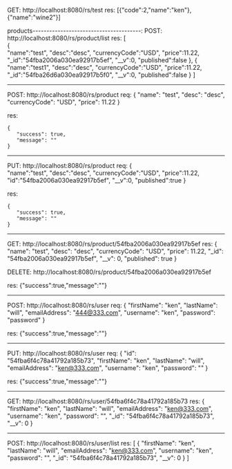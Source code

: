 GET: http://localhost:8080/rs/test
res:
[{"code":2,"name":"ken"},{"name":"wine2"}]


products---------------------------------------:
POST: http://localhost:8080/rs/product/list
res:
[  
   {  
      "name":"test",
      "desc":"desc",
      "currencyCode":"USD",
      "price":11.22,
      "_id":"54fba2006a030ea92917b5ef",
      "__v":0,
      "published":false
   },
   {  
      "name":"test1",
      "desc":"desc",
      "currencyCode":"USD",
      "price":11.22,
      "_id":"54fba26d6a030ea92917b5f0",
      "__v":0,
      "published":false
   }
]


-------------------------------------
POST: http://localhost:8080/rs/product
req:
{
"name": "test",
"desc": "desc",
"currencyCode": "USD",
"price": 11.22
}

res:

    {
       "success": true,
       "message": ""
    }

------------------------------------

PUT: http://localhost:8080/rs/product
req:
{  
      "name":"test",
      "desc":"desc",
      "currencyCode":"USD",
      "price":11.22,
      "id":"54fba2006a030ea92917b5ef",
      "__v":0,
      "published":true
   }

res:

    {
       "success": true,
       "message": ""
    }

----------------------------------------

GET: http://localhost:8080/rs/product/54fba2006a030ea92917b5ef
res:
    {
       "name": "test",
       "desc": "desc",
       "currencyCode": "USD",
       "price": 11.22,
       "_id": "54fba2006a030ea92917b5ef",
       "__v": 0,
       "published": true
    }

DELETE: http://localhost:8080/rs/product/54fba2006a030ea92917b5ef

res:
{"success":true,"message":""}


----------------------------

POST: http://localhost:8080/rs/user
req:
{
"firstName": "ken",
"lastName": "will",
"emailAddress": "444@333.com",
"username": "ken",
"password": "password"
}

res:
{"success":true,"message":""}

----------------------------

PUT: http://localhost:8080/rs/user
req:
{
"id": "54fba6f4c78a41792a185b73",
"firstName": "ken",
"lastName": "will",
"emailAddress": "ken@333.com",
"username": "ken",
"password": ""
}

res:
{"success":true,"message":""}


-------------------------------

GET: http://localhost:8080/rs/user/54fba6f4c78a41792a185b73
res:
{
       "firstName": "ken",
       "lastName": "will",
       "emailAddress": "ken@333.com",
       "username": "ken",
       "password": "",
       "_id": "54fba6f4c78a41792a185b73",
       "__v": 0
    }
   
----------------------------

POST: http://localhost:8080/rs/user/list
res:
    [
       {
           "firstName": "ken",
           "lastName": "will",
           "emailAddress": "ken@333.com",
           "username": "ken",
           "password": "",
           "_id": "54fba6f4c78a41792a185b73",
           "__v": 0
       }
    ]








